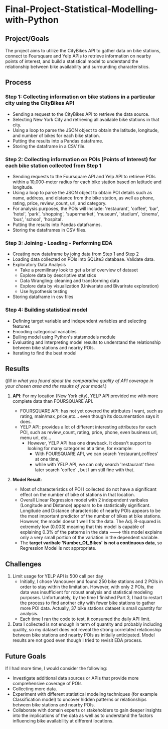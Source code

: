 # Final-Project-Statistical-Modelling-with-Python

## Project/Goals
The project aims to utilize the CityBikes API to gather data on bike stations, connect to Foursquare and Yelp APIs to retrieve information on nearby points of interest, and build a statistical model to understand the relationship between bike availability and surrounding characteristics. 

## Process
### Step 1: Collecting information on bike stations in a particular city using the CityBikes API
* Sending a request to the CityBikes API to retrieve the data source.
* Selecting New York City and retrieving all available bike stations in that city.
* Using a loop to parse the JSON object to obtain the latitude, longitude, and number of bikes for each bike station.
* Putting the results into a Pandas dataframe.
* Storing the dataframe in a CSV file.

### Step 2: Collecting information on POIs (Points of Interest) for each bike station collected from Step 1
* Sending requests to the Foursquare API and Yelp API to retrieve POIs within a 10,000-meter radius for each bike station based on latitude and longitude.
* Using a loop to parse the JSON object to obtain POI details such as name, address, and distance from the bike station, as well as phone, rating, price, review_count, url, and category.
* For analysis purposes, the POIs will include: 'restaurant', 'coffee', 'bar', 'hotel', 'park', 'shopping', 'supermarket', 'museum', 'stadium', 'cinema', 'bus', 'school', 'hospital'.
* Putting the results into Pandas dataframes.
* Storing the dataframes in CSV files.

### Step 3: Joining - Loading - Performing EDA
* Creating new dataframe by joing data from Step 1 and Step 2
* Loading data collected on POIs into SQLite3 database. Validate data.
* Exploratory Data Analysis
	- Take a premilinary look to get a brief overview of dataset
	- Explore data by descriptive statistics
	- Data Wrangling: cleaning and transforming data 
	- Explore data by visualization (Univariate and Bivarirate exploration)
	- Use hypothesis testing
* Storing dataframe in csv files

### Step 4: Building statistical model
* Defining target variable and independent variables and selecting features
* Encoding categorical variables
* Builing model using Python's statsmodels module
* Evaluating and Interpreting model results to understand the relationship between bike stations and nearby POIs.
* Iterating to find the best model


## Results
(_fill in what you found about the comparative quality of API coverage in your chosen area and the results of your model._)
1. **API**: 
For my location (New York city), YELP API provided me with more complete data than FOURSQUARE API.
    * FOURSQUARE API: has not yet covered the attributes I want, such as rating, main/max_price,etc... even though its documentation says it does.
    * YELP API: provides a lot of different interesting attributes for each POI, such as review_count, rating, price, phone, even business url, menu url, etc...
	    - However, YELP API has one drawback. It doesn't support to looking for many categories at a time, for example:
            - With FOURSQUARE API, we can search 'restaurant,coffees' at one time;
		    - while with YELP API, we can only search 'restaurant' then later search 'coffee' , but I am still fine with that.

2. **Model Result**:
    * Most of characteristics of POI I collected do not have a significant effect on the number of bike of stations in that location.
    * Overall Linear Regression model with 2 independent varibales (Longitude and Distance) appears to be statistically significant. Longitude and Distance characteristic of nearby POIs appears to be the most important predictor of the number of bikes at bike stations. However, the model doesn't well fits the data. The Adj. R-squared is extremely low (0.003) meaning that this model is capable of explaining 0.3% of the patterns in the data ---> this model explains only a very small portion of the variation in the dependent variable.
	* The **target varibale 'Number_Of_Bikes' is not a continuous data**, so Regression Model is not appropriate.
	


## Challenges 
1. Limit usage for YELP API is 500 call per day
	- Initially, I chose Vancouver and found 250 bike stations and 2 POIs in order to stay within the limitation. However, with only 2 POIs, the data was insufficient for robust analysis and statistical modeling purposes. Unfortunately, by the time I finished Part 3, I had to restart the process to find another city with fewer bike stations to gather more POI data. Actually, 37 bike stations dataset is small quantity for analysis.
	- Each time I ran the code to test, it consumed the daily API limit.
2. Data I collected is not enough in term of quantity and probably including quality, so my dataset does not reveal the strong correlated relationship between bike stations and nearby POIs as initially anticipated. Model results are not good even though I tried to revisit EDA process.


## Future Goals
If I had more time, I would consider the following:
* Investigate additional data sources or APIs that provide more comprehensive coverage of POIs 
* Collecting more data.
* Experiment with different statistical modeling techniques (for example Classification model) to uncover hidden patterns or relationships between bike stations and nearby POIs.
* Collaborate with domain experts or stakeholders to gain deeper insights into the implications of the data as well as to understand the factors influencing bike availability at different locations.